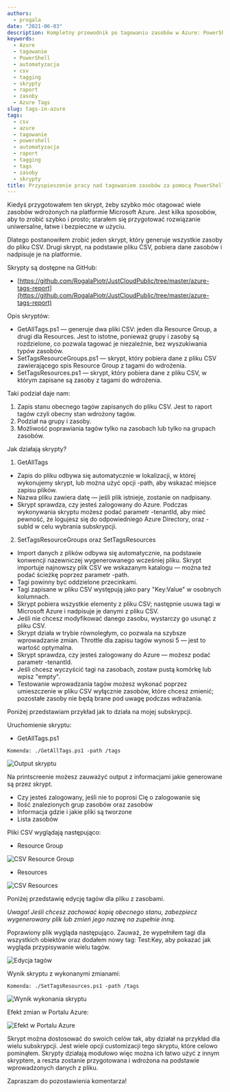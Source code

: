 ```yaml
---
authors:
  - progala
date: "2021-06-03"
description: Kompletny przewodnik po tagowaniu zasobów w Azure: PowerShell, eksport CSV i automatyzacja dla małych i dużych środowisk.
keywords:
  - Azure
  - tagowanie
  - PowerShell
  - automatyzacja
  - csv
  - tagging
  - skrypty
  - raport
  - zasoby
  - Azure Tags
slug: tags-in-azure
tags:
  - csv
  - azure
  - tagowanie
  - powershell
  - automatyzacja
  - raport
  - tagging
  - tags
  - zasoby
  - skrypty
title: Przyspieszenie pracy nad tagowaniem zasobów za pomocą PowerShell - Tag raport Microsoft Azure
---
```


Kiedyś przygotowałem ten skrypt, żeby szybko móc otagować wiele zasobów wdrożonych na platformie Microsoft Azure. Jest kilka sposobów, aby to zrobić szybko i prosto; starałem się przygotować rozwiązanie uniwersalne, łatwe i bezpieczne w użyciu.

Dlatego postanowiłem zrobić jeden skrypt, który generuje wszystkie zasoby do pliku CSV. Drugi skrypt, na podstawie pliku CSV, pobiera dane zasobów i nadpisuje je na platformie.

Skrypty są dostępne na GitHub:

- [https://github.com/RogalaPiotr/JustCloudPublic/tree/master/azure-tags-report](https://github.com/RogalaPiotr/JustCloudPublic/tree/master/azure-tags-report)

Opis skryptów:

- GetAllTags.ps1 — generuje dwa pliki CSV: jeden dla Resource Group, a drugi dla Resources. Jest to istotne, ponieważ grupy i zasoby są rozdzielone, co pozwala tagować je niezależnie, bez wyszukiwania typów zasobów.
- SetTagsResourceGroups.ps1 — skrypt, który pobiera dane z pliku CSV zawierającego spis Resource Group z tagami do wdrożenia.
- SetTagsResources.ps1 — skrypt, który pobiera dane z pliku CSV, w którym zapisane są zasoby z tagami do wdrożenia.

<!--truncate-->

Taki podział daje nam:

1. Zapis stanu obecnego tagów zapisanych do pliku CSV. Jest to raport tagów czyli obecny stan wdrożony tagów.
2. Podział na grupy i zasoby.
3. Możliwość poprawiania tagów tylko na zasobach lub tylko na grupach zasobów.

Jak działają skrypty?

1. GetAllTags
  - Zapis do pliku odbywa się automatycznie w lokalizacji, w której wykonujemy skrypt, lub można użyć opcji -path, aby wskazać miejsce zapisu plików.
  - Nazwa pliku zawiera datę — jeśli plik istnieje, zostanie on nadpisany.
  - Skrypt sprawdza, czy jesteś zalogowany do Azure. Podczas wykonywania skryptu możesz podać parametr -tenantId, aby mieć pewność, że logujesz się do odpowiedniego Azure Directory, oraz -subId w celu wybrania subskrypcji.

2. SetTagsResourceGroups oraz SetTagsResources
  - Import danych z plików odbywa się automatycznie, na podstawie konwencji nazewniczej wygenerowanego wcześniej pliku. Skrypt importuje najnowszy plik CSV we wskazanym katalogu — można też podać ścieżkę poprzez parametr -path.
  - Tagi powinny być oddzielone przecinkami.
  - Tagi zapisane w pliku CSV występują jako pary "Key:Value" w osobnych kolumnach.
  - Skrypt pobiera wszystkie elementy z pliku CSV; następnie usuwa tagi w Microsoft Azure i nadpisuje je danymi z pliku CSV.
  - Jeśli nie chcesz modyfikować danego zasobu, wystarczy go usunąć z pliku CSV.
  - Skrypt działa w trybie równoległym, co pozwala na szybsze wprowadzanie zmian. Throttle dla zapisu tagów wynosi 5 — jest to wartość optymalna.
  - Skrypt sprawdza, czy jesteś zalogowany do Azure — możesz podać parametr -tenantId.
  - Jeśli chcesz wyczyścić tagi na zasobach, zostaw pustą komórkę lub wpisz "empty".
  - Testowanie wprowadzania tagów możesz wykonać poprzez umieszczenie w pliku CSV wyłącznie zasobów, które chcesz zmienić; pozostałe zasoby nie będą brane pod uwagę podczas wdrażania.

Poniżej przedstawiam przykład jak to działa na mojej subskrypcji.

Uruchomienie skryptu:

- GetAllTags.ps1

`Komenda: ./GetAllTags.ps1 -path /tags`

![Output skryptu](https://lh6.googleusercontent.com/g2uknxvVr-r8zuu_JNgHwzMEWXDS_lCkJkvP0w2nsaraF1iUI-PfsBGgFDAMnSqGiPEN-oG5sg0RR5aQWAqnixT1BRO0RBcsIWEpJ48Jfztk-ioLi0NlKg-fFfHPUxjXg60DReVG)

Na printscreenie możesz zauważyć output z informacjami jakie generowane są przez skrypt.

- Czy jesteś zalogowany, jeśli nie to poprosi Cię o zalogowanie się
- Ilość znalezionych grup zasobów oraz zasobów
- Informacja gdzie i jakie pliki są tworzone
- Lista zasobów

Pliki CSV wyglądają następująco:

- Resource Group

![CSV Resource Group](https://lh3.googleusercontent.com/XiatuhcE3vx4Lr6g5rkz-JP48TjhJ-ydCdwySuAGgBccaVpVZKD9CfPF5xVpIuzU6IFM7PNj939dMpEviYAR3287SCr6F5y2cM4pu1i8500uzKNdRNSh16t8dX9GSosf7J2oDJFa)

- Resources

![CSV Resources](https://lh4.googleusercontent.com/m5u5NLpGw8DNyroSByMny-rIZsH11sZMs4tgFMixm_Lepfn0rjNf4XqLET6MvsT3YnK48PesD9GJQUkDtWJIuDKsUh7IolWD7BCDfHSQN4Ug_f6qdWpuPF2ns-8vRmnlRNtWptbp)

Poniżej przedstawię edycję tagów dla pliku z zasobami.

_Uwaga! Jeśli chcesz zachować kopię obecnego stanu, zabezpiecz wygenerowany plik lub zmień jego nazwę na zupełnie inną._

Poprawiony plik wygląda następująco. Zauważ, że wypełniłem tagi dla wszystkich obiektów oraz dodałem nowy tag: Test:Key, aby pokazać jak wygląda przypisywanie wielu tagów.

![Edycja tagów](https://lh6.googleusercontent.com/q4_FhHhAden4hD-gq6IJjhVRras8g-lAgwqCo4evhui6_dSF1wjIt6rZwHV23YbOWIuvlJihRbleddX46VkkUudBByLuX_lfGlrab1_U8Ya14-pdg9Xhrqd7hdzoQqpsxwaseZle)

Wynik skryptu z wykonanymi zmianami:

`Komenda: ./SetTagsResources.ps1 -path /tags`

![Wynik wykonania skryptu](https://lh4.googleusercontent.com/49zIzivJeCzwtGRSBFcnzG4X0nr3nbtc1dxgJag7q3_tocRbvBcgu0m_DUf11179BBt1GWpHQalOmsyis3CDnEX3xCpgt-1w1Ic_-bR8KFREpnCOP-aXCxmAjefbS7mU7qJbRvkL)

Efekt zmian w Portalu Azure:

![Efekt w Portalu Azure](https://lh4.googleusercontent.com/O0XGlppGQzJYWYNOJcfKkxTo0ZcT4Hstc46TWolZUIr4Bi80Tq8P60Z1IwlMDgU-vwQ4yLvuj1cYWb9RYy67Z4BDPvFGjx704b9ZYUVbGNb9EFUatChC8Vv3YnHQi4g_1Lr1ciL2)

Skrypt można dostosować do swoich celów tak, aby działał na przykład dla wielu subskrypcji. Jest wiele opcji customizacji tego skryptu, które celowo pominąłem. Skrypty działają modułowo więc można ich łatwo użyć z innym skryptem, a reszta zostanie przygotowana i wdrożona na podstawie wprowadzonych danych z pliku.

Zapraszam do pozostawienia komentarza!
